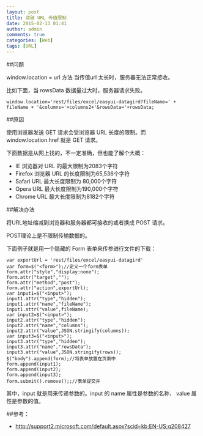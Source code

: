 ```yaml
---
layout: post
title: 突破 URL 传值限制 
date: 2015-02-13 01:41
author: admin
comments: true
categories: [Web]
tags: [URL]
---
```


##问题

window.location = url 方法 当传值url 太长时，服务器无法正常接收。

比如下面，当 rowsData 数据量过大时，服务器请求失败。

	window.location='rest/files/excel/easyui-datagird?fileName=' + fileName + '&columns='+columns2+'&rowsData='+rowsData;

##原因

使用浏览器发送 GET 请求会受浏览器 URL 长度的限制。而 window.location.href 就是 GET 请求。

<!-- more -->

下面数据是从网上找的，不一定准确，但也能了解个大概：

* IE 浏览器对 URL 的最大限制为2083个字符
* Firefox 浏览器 URL 的长度限制为65,536个字符
* Safari URL 最大长度限制为 80,000个字符
* Opera URL 最大长度限制为190,000个字符
* Chrome URL 最大长度限制为8182个字符

##解决办法

将URL地址缩减到浏览器和服务器都可接收的或者换成 POST 请求。

POST理论上是不限制传输数据的。
 
下面例子就是用一个隐藏的 Form 表单来传参进行文件的下载：


	var exportUrl = 'rest/files/excel/easyui-datagird'
    var form=$("<form>");//定义一个form表单
    form.attr("style","display:none");
    form.attr("target","");
    form.attr("method","post");
    form.attr("action",exportUrl);
    var input1=$("<input>");
    input1.attr("type","hidden");
    input1.attr("name","fileName");
    input1.attr("value",fileName);
    var input2=$("<input>");
    input2.attr("type","hidden");
    input2.attr("name","columns");
    input2.attr("value",JSON.stringify(columns));
    var input3=$("<input>");
    input3.attr("type","hidden");
    input3.attr("name","rowsData");
    input3.attr("value",JSON.stringify(rows));
    $("body").append(form);//将表单放置在页面中
    form.append(input1);
    form.append(input2);
    form.append(input3);
    form.submit().remove();;//表单提交并

其中，input  就是用来传递参数的。input 的 name 属性是参数的名称，
value 属性是参数的值。

##参考：

* <http://support2.microsoft.com/default.aspx?scid=kb;EN-US;q208427>